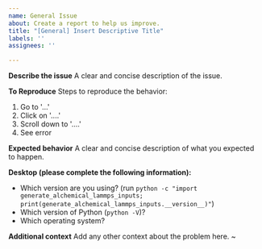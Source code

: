 ```yaml
---
name: General Issue
about: Create a report to help us improve.
title: "[General] Insert Descriptive Title"
labels: ''
assignees: ''

---
```


**Describe the issue**
A clear and concise description of the issue.

**To Reproduce**
Steps to reproduce the behavior:
1. Go to '...'
2. Click on '....'
3. Scroll down to '....'
4. See error

**Expected behavior**
A clear and concise description of what you expected to happen.

**Desktop (please complete the following information):**
- Which version are you using? (run `python -c "import generate_alchemical_lammps_inputs; print(generate_alchemical_lammps_inputs.__version__)"`)
- Which version of Python (`python -V`)?
- Which operating system?

**Additional context**
Add any other context about the problem here.
~
